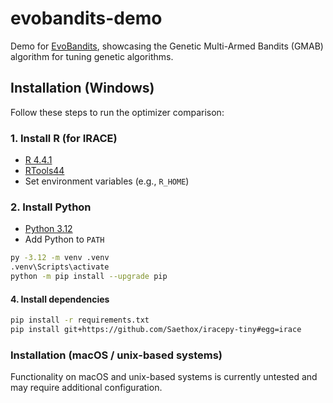# evobandits-demo

Demo for [EvoBandits](https://github.com/EvoBandits/EvoBandits), showcasing the Genetic Multi-Armed Bandits (GMAB) algorithm for tuning genetic algorithms.

## Installation (Windows)

Follow these steps to run the optimizer comparison:

### 1. Install R (for IRACE)

- [R 4.4.1](https://cran.r-project.org/bin/windows/base/old/4.4.1/)
- [RTools44](https://cran.r-project.org/bin/windows/Rtools/rtools44/rtools.html)
- Set environment variables (e.g., `R_HOME`)

### 2. Install Python

- [Python 3.12](https://www.python.org/downloads/release/python-3120/)
- Add Python to `PATH`

```sh
py -3.12 -m venv .venv
.venv\Scripts\activate
python -m pip install --upgrade pip
```

#### 4. Install dependencies

```sh
pip install -r requirements.txt
pip install git+https://github.com/Saethox/iracepy-tiny#egg=irace
```

### Installation (macOS / unix-based systems)

Functionality on macOS and unix-based systems is currently untested and may require additional configuration.

